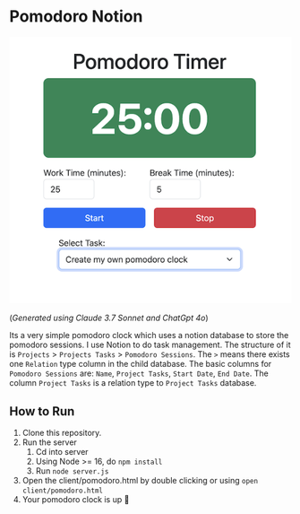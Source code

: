 # Pomodoro Notion

![pomodoro-notion-screenshot](https://github.com/NayanJD/pomodoro-notion/blob/main/assets/pomodoro-notion-screenshot.png)

(*Generated using Claude 3.7 Sonnet and ChatGpt 4o*)

Its a very simple pomodoro clock which uses a notion database to store the pomodoro sessions. I use Notion to do task management. 
The structure of it is `Projects` > `Projects Tasks` > `Pomodoro Sessions`. The `>` means there exists one `Relation` type column
in the child database. The basic columns for `Pomodoro Sessions` are: `Name`, `Project Tasks`, `Start Date`, `End Date`. The column
`Project Tasks` is a relation type to `Project Tasks` database.

## How to Run

1. Clone this repository.
2. Run the server
    1. Cd into server
    2. Using Node >= 16, do `npm install`
    3. Run `node server.js` 
4. Open the client/pomodoro.html by double clicking or using `open client/pomodoro.html`
5. Your pomodoro clock is up 🥳
